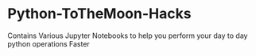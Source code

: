 # Python-ToTheMoon-Hacks
Contains Various Jupyter Notebooks to help you perform your day to day python operations Faster 
